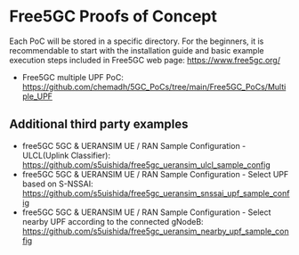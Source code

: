 # Free5GC Proofs of Concept

Each PoC will be stored in a specific directory. For the beginners, it is recommendable to start with the installation guide and basic example execution steps included in Free5GC web page: https://www.free5gc.org/
- Free5GC multiple UPF PoC: https://github.com/chemadh/5GC_PoCs/tree/main/Free5GC_PoCs/Multiple_UPF

## Additional third party examples
- free5GC 5GC & UERANSIM UE / RAN Sample Configuration - ULCL(Uplink Classifier): https://github.com/s5uishida/free5gc_ueransim_ulcl_sample_config
- free5GC 5GC & UERANSIM UE / RAN Sample Configuration - Select UPF based on S-NSSAI: https://github.com/s5uishida/free5gc_ueransim_snssai_upf_sample_config
- free5GC 5GC & UERANSIM UE / RAN Sample Configuration - Select nearby UPF according to the connected gNodeB: https://github.com/s5uishida/free5gc_ueransim_nearby_upf_sample_config

